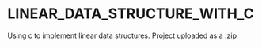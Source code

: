 # LINEAR_DATA_STRUCTURE_WITH_C
Using c to implement linear data structures.
Project uploaded as a .zip
